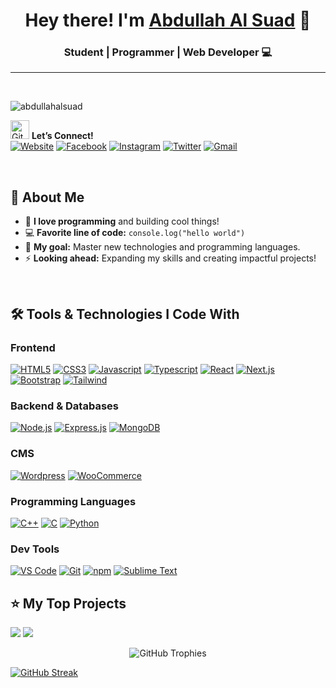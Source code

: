 # <h1 align="center">Hey there! I'm <a href="http://abdullahalsuad.netlify.app/">Abdullah Al Suad</a> 🚀</h1>
### <p align="center">Student | Programmer | Web Developer 💻</p>
---
<br/>

<p align="left"><img src="https://komarev.com/ghpvc/?username=abdullahalsuad&label=Profile%20Views&color=0e75b6&style=flat" alt="abdullahalsuad" /></p>

<img src="https://media.giphy.com/media/W5eoZHPpUx9sapR0eu/giphy.gif" width="30px" alt="Git"/> **Let’s Connect!**  
[<img src="https://img.shields.io/badge/abdullahalsuad.netlify.app-390FF1?style=for-the-badge&logo=Website&logoColor=black" alt="Website"/>](http://abdullahalsuad.netlify.app/) [<img src="https://img.shields.io/badge/Facebook-1877F2?style=for-the-badge&logo=facebook&logoColor=white" alt="Facebook"/>](https://www.facebook.com/mdabdullahalsuad/) [<img src="https://img.shields.io/badge/Instagram-E4405F?style=for-the-badge&logo=instagram&logoColor=white" alt="Instagram"/>](https://instagram.com/suad_c137) [<img src="https://img.shields.io/badge/Twitter-1DA1F2?style=for-the-badge&logo=twitter&logoColor=white" alt="Twitter"/>](https://twitter.com/) [<img src="https://img.shields.io/badge/Gmail-D14836?style=for-the-badge&logo=gmail&logoColor=white" alt="Gmail"/>](mailto:suadabdullahal@gmail.com)

<br/>

## 🌟 About Me
- 💖 **I love programming** and building cool things!  
- 💻 **Favorite line of code:** `console.log("hello world")`  
- 🎯 **My goal:** Master new technologies and programming languages.  
- ⚡ **Looking ahead:** Expanding my skills and creating impactful projects!

<br/>

## 🛠️ Tools & Technologies I Code With
### Frontend  
[<img src="https://img.shields.io/badge/HTML5-F5421C?style=for-the-badge&logo=html5&logoColor=white" alt="HTML5"/>](#) [<img src="https://img.shields.io/badge/CSS3-1C5CF5?style=for-the-badge&logo=css3&logoColor=white" alt="CSS3"/>](#) [<img src="https://img.shields.io/badge/Javascript-F0DB4F?style=for-the-badge&logo=javascript&logoColor=black" alt="Javascript"/>](#) [<img src="https://img.shields.io/badge/Typescript-007acc?style=for-the-badge&logo=typescript&logoColor=white" alt="Typescript"/>](#) [<img src="https://img.shields.io/badge/React-61DBFB?style=for-the-badge&logo=react&logoColor=black" alt="React"/>](#) [<img src="https://img.shields.io/badge/Next.js-000000?style=for-the-badge&logo=nextdotjs&logoColor=white" alt="Next.js"/>](#) [<img src="https://img.shields.io/badge/Bootstrap-5108F4?style=for-the-badge&logo=Bootstrap&logoColor=white" alt="Bootstrap"/>](#) [<img src="https://img.shields.io/badge/Tailwind_CSS-092749?style=for-the-badge&logo=tailwindcss&logoColor=06B6D4" alt="Tailwind"/>](#)

### Backend & Databases  
[<img src="https://img.shields.io/badge/Node.js-3C873A?style=for-the-badge&logo=node.js&logoColor=white" alt="Node.js"/>](#) [<img src="https://img.shields.io/badge/Express.js-000000?style=for-the-badge&logo=express&logoColor=white" alt="Express.js"/>](#) [<img src="https://img.shields.io/badge/MongoDB-4EA94B?style=for-the-badge&logo=mongodb&logoColor=white" alt="MongoDB"/>](#)

### CMS  
[<img src="https://img.shields.io/badge/Wordpress-3D9DFF?style=for-the-badge&logo=wordpress&logoColor=white" alt="Wordpress"/>](#) [<img src="https://img.shields.io/badge/WooCommerce-B93DFF?style=for-the-badge&logo=WooCommerce&logoColor=white" alt="WooCommerce"/>](#)

### Programming Languages  
[<img src="https://img.shields.io/badge/C++-00599C?style=for-the-badge&logo=C%2B%2B&logoColor=white" alt="C++"/>](#) [<img src="https://img.shields.io/badge/C-A8B9CC?style=for-the-badge&logo=C&logoColor=white" alt="C"/>](#) [<img src="https://img.shields.io/badge/Python-F4C908?style=for-the-badge&logo=Python&logoColor=white" alt="Python"/>](#)

### Dev Tools  
[<img src="https://img.shields.io/badge/VS_Code-007ACC?style=for-the-badge&logo=Visual%20Studio%20Code&logoColor=white" alt="VS Code"/>](#) [<img src="https://img.shields.io/badge/Git-F05032?style=for-the-badge&logo=Git&logoColor=white" alt="Git"/>](#) [<img src="https://img.shields.io/badge/npm-F44F08?style=for-the-badge&logo=npm&logoColor=white" alt="npm"/>](#) [<img src="https://img.shields.io/badge/Sublime_Text-F49708?style=for-the-badge&logo=SublimeText&logoColor=white" alt="Sublime Text"/>](#)


## ⭐ My Top Projects
![](https://github-readme-stats.vercel.app/api/pin/?username=abdullahalsuad&repo=tesla-home-clone-with-react&theme=radical)
![](https://github-readme-stats.vercel.app/api/pin/?username=abdullahalsuad&repo=myday&theme=radical)

<p align="center">
  <img src="https://github-profile-trophy.vercel.app/?username=abdullahalsuad&theme=radical" alt="GitHub Trophies" />
</p>



[![GitHub Streak](https://streak-stats.demolab.com?user=abdullahalsuad)](https://github.com/DenverCoder1/github-readme-streak-stats)
